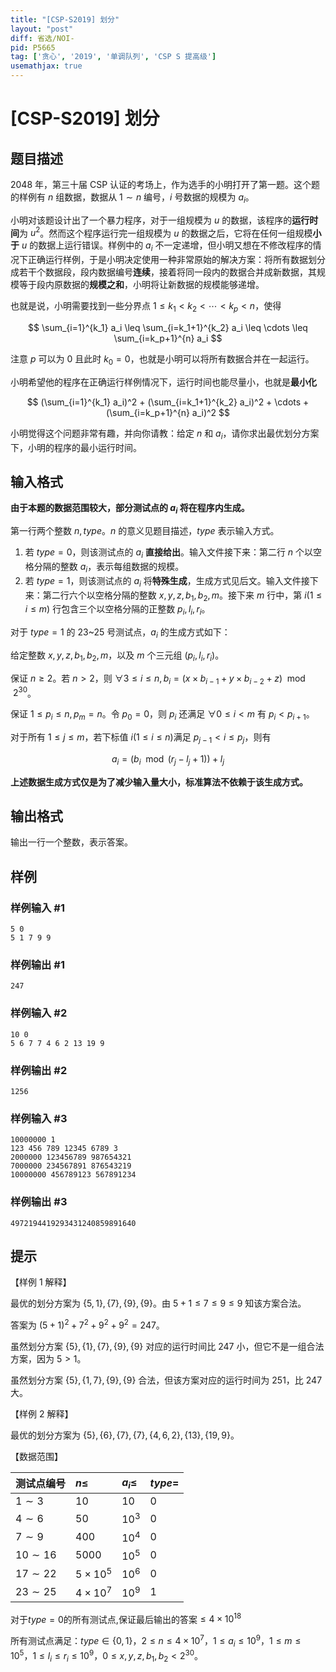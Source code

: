 ```yaml
---
title: "[CSP-S2019] 划分"
layout: "post"
diff: 省选/NOI-
pid: P5665
tag: ['贪心', '2019', '单调队列', 'CSP S 提高级']
usemathjax: true
---
```


# [CSP-S2019] 划分
## 题目描述

2048 年，第三十届 CSP 认证的考场上，作为选手的小明打开了第一题。这个题的样例有 $n$ 组数据，数据从 $1 \sim n$ 编号，$i$ 号数据的规模为 $a_i$。

小明对该题设计出了一个暴力程序，对于一组规模为 $u$ 的数据，该程序的**运行时间**为 $u^2$。然而这个程序运行完一组规模为 $u$ 的数据之后，它将在任何一组规模**小于** $u$ 的数据上运行错误。样例中的 $a_i$ 不一定递增，但小明又想在不修改程序的情况下正确运行样例，于是小明决定使用一种非常原始的解决方案：将所有数据划分成若干个数据段，段内数据编号**连续**，接着将同一段内的数据合并成新数据，其规模等于段内原数据的**规模之和**，小明将让新数据的规模能够递增。

也就是说，小明需要找到一些分界点 $1 \leq k_1 \lt k_2 \lt \cdots \lt k_p \lt n$，使得

$$ \sum_{i=1}^{k_1} a_i \leq \sum_{i=k_1+1}^{k_2} a_i \leq \cdots \leq \sum_{i=k_p+1}^{n} a_i $$

注意 $p$ 可以为 $0$ 且此时 $k_0 = 0$，也就是小明可以将所有数据合并在一起运行。

小明希望他的程序在正确运行样例情况下，运行时间也能尽量小，也就是**最小化**

$$ (\sum_{i=1}^{k_1} a_i)^2 + (\sum_{i=k_1+1}^{k_2} a_i)^2 + \cdots + (\sum_{i=k_p+1}^{n} a_i)^2 $$

小明觉得这个问题非常有趣，并向你请教：给定 $n$ 和 $a_i$，请你求出最优划分方案下，小明的程序的最小运行时间。

## 输入格式

**由于本题的数据范围较大，部分测试点的 $a_i$ 将在程序内生成。**

第一行两个整数 $n, type$。$n$ 的意义见题目描述，$type$ 表示输入方式。
1. 若 $type = 0$，则该测试点的 $a_i$ **直接给出**。输入文件接下来：第二行 $n$ 个以空格分隔的整数 $a_i$，表示每组数据的规模。
2. 若 $type = 1$，则该测试点的 $a_i$ 将**特殊生成**，生成方式见后文。输入文件接下来：第二行六个以空格分隔的整数 $x, y, z, b_1, b_2, m$。接下来 $m$ 行中，第 $i (1 \leq i \leq m)$ 行包含三个以空格分隔的正整数 $p_i, l_i, r_i$。

对于 $type = 1$ 的 23~25 号测试点，$a_i$ 的生成方式如下：

给定整数 $x, y, z, b_1, b_2, m$，以及 $m$ 个三元组 $(p_i, l_i, r_i)$。

保证 $n \geq 2$。若 $n \gt 2$，则 $\forall 3 \leq i \leq n, b_i = (x \times b_{i−1} + y \times b_{i−2} + z) \mod 2^{30}$。

保证 $1 \leq p_i \leq n, p_m = n$。令 $p_0 = 0$，则 $p_i$ 还满足 $\forall 0 \leq i \lt m$ 有 $p_i \lt p_{i+1}$。

对于所有 $1 \leq j \leq m$，若下标值 $i (1 \leq i \leq n)$满足 $p_{j−1} \lt i \leq p_j$，则有

$$a_i = \left(b_i \mod \left( r_j − l_j + 1 \right) \right) + l_j$$

**上述数据生成方式仅是为了减少输入量大小，标准算法不依赖于该生成方式。**

## 输出格式

输出一行一个整数，表示答案。
## 样例

### 样例输入 #1
```
5 0
5 1 7 9 9
```
### 样例输出 #1
```
247
```
### 样例输入 #2
```
10 0
5 6 7 7 4 6 2 13 19 9
```
### 样例输出 #2
```
1256
```
### 样例输入 #3
```
10000000 1
123 456 789 12345 6789 3
2000000 123456789 987654321
7000000 234567891 876543219
10000000 456789123 567891234
```
### 样例输出 #3
```
4972194419293431240859891640
```
## 提示

【样例 1 解释】

最优的划分方案为 $\{5,1\}, \{7\}, \{9\}, \{9\}$。由 $5 + 1 \leq 7 \leq 9 \leq 9$ 知该方案合法。

答案为 $(5 + 1)^2 + 7^2 + 9^2 + 9^2 = 247$。

虽然划分方案 $\{5\}, \{1\}, \{7\}, \{9\}, \{9\}$ 对应的运行时间比 $247$ 小，但它不是一组合法方案，因为 $5 \gt 1$。

虽然划分方案 $\{5\}, \{1,7\}, \{9\}, \{9\}$ 合法，但该方案对应的运行时间为 $251$，比 $247$ 大。

【样例 2 解释】

最优的划分方案为 $\{5\}, \{6\}, \{7\}, \{7\}, \{4,6,2\}, \{13\}, \{19,9\}$。

【数据范围】

| 测试点编号 | $n \leq$ | $a_i \leq$ | $type =$ |
| :----------- | :----------- | :----------- | :----------- |
| $1 \sim 3$ | $10$ | $10$ | 0 |
| $4 \sim 6$ | $50$ | $10^3$ | 0 |
| $7 \sim 9$ | $400$ | $10^4$ | 0 |
| $10 \sim 16$ | $5000$ | $10^5$ | 0 |
| $17 \sim 22$ | $5 \times 10^5$ | $10^6$ | 0 |
| $23 \sim 25$ | $4 \times 10^7$ | $10^9$ | 1 |

对于$type=0$的所有测试点,保证最后输出的答案$\leq 4 \times 10^{18}$

所有测试点满足：$type \in \{0,1\}$，$2 \leq n \leq 4 \times 10^7$，$1 \leq a_i \leq 10^9$，$1 \leq m \leq 10^5$，$1 \leq l_i \leq r_i \leq 10^9$，$0 \leq x,y,z,b_1,b_2 \lt 2^{30}$。
